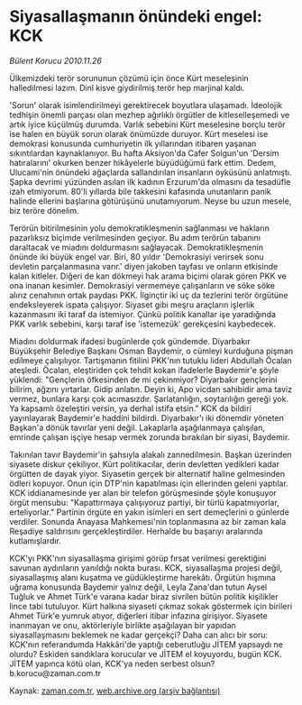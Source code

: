 # Siyasallaşmanın önündeki engel: KCK

*Bülent Korucu 2010.11.26*

<td class="columnist-detail">
<p>Ülkemizdeki terör sorununun çözümü için önce Kürt meselesinin halledilmesi lazım. Dinî kisve giydirilmiş terör hep marjinal kaldı.</p>
<p><p>'Sorun' olarak isimlendirilmeyi gerektirecek boyutlara ulaşamadı. İdeolojik tedhişin önemli parçası olan mezhep ağırlıklı örgütler de kitleselleşemedi ve artık iyice küçülmüş durumda. Varlık sebebini Kürt meselesine borçlu terör ise halen en büyük sorun olarak önümüzde duruyor. Kürt meselesi ise demokrasi konusunda cumhuriyetin ilk yıllarından itibaren yaşanan sıkıntılardan kaynaklanıyor. Bu hafta Aksiyon'da Cafer Solgun'un 'Dersim hatıralarını' okurken benzer hikâyelerle büyüdüğümü fark ettim. Dedem, Ulucami'nin önündeki ağaçlarda sallandırılan insanların öyküsünü anlatmıştı. Şapka devrimi yüzünden asılan ilk kadının Erzurum'da olmasını da tesadüfle izah etmiyorum. 80'li yıllarda bile takkesini kafasında unutanların panik halinde ellerini başlarına götürüşünü unutamıyorum. Neyse bu uzun mesele, biz teröre dönelim.
<p>Terörün bitirilmesinin yolu demokratikleşmenin sağlanması ve hakların pazarlıksız biçimde verilmesinden geçiyor. Bu adım terörün tabanını daraltacak ve miadını doldurmasını sağlayacak. Demokratikleşmenin önünde iki büyük engel var. Biri, 80 yıldır 'Demokrasiyi verirsek sonu devletin parçalanmasına varır.' diyen jakoben tayfası ve onların etkisinde kalan kitleler. Diğeri de kan dökmeyi hak arama biçimi olarak gören PKK ve ona inanan kesimler. Demokrasiyi vermemeye çalışanların ve söke söke alırız cenahının ortak paydası PKK. İlginçtir iki uç da tezlerini terör örgütüne endeksleyerek ispata çalışıyor. Siyaset gibi meşru araçların işlerlik kazanmasını iki taraf da istemiyor. Çünkü politik kanallar işe yaradığında PKK varlık sebebini, karşı taraf ise 'istemezük' gerekçesini kaybedecek.
<p>Miadını doldurmak ifadesi bugünlerde çok gündemde. Diyarbakır Büyükşehir Belediye Başkanı Osman Baydemir, o cümleyi kurduğuna pişman edilmeye çalışılıyor. Tartışmanın fitilini PKK'nın tutuklu lideri Abdullah Öcalan ateşledi. Öcalan, eleştiriden çok tehdit kokan ifadelerle Baydemir'e şöyle yüklendi: "Gençlerin öfkesinden de mi çekinmiyor? Diyarbakır gençlerini bilirim, ağzını yırtarlar. Gidip anlatın. Deyin ki, Apo vicdan sahibidir ama taviz vermez, bunlara karşı çok acımasızdır. Şarlatanlığın, soytarılığın gereği yok. Ya kapsamlı özeleştiri versin, ya derhal istifa etsin." KCK da bildiri yayınlayarak Baydemir'e haddini bildirdi. Diyarbakır'ı iki dönemdir yöneten Başkan'a dönük tavırlar yeni değil. Lakaplarla aşağılanmaya çalışılan, emrinde çalışan işçiye hesap vermek zorunda bırakılan bir siyasi, Baydemir.
<p>Takınılan tavır Baydemir'in şahsıyla alakalı zannedilmesin. Başkan üzerinden siyasete diskur çekiliyor. Kürt politikacılar, derin devletten yedikleri kadar örgütten de dayak yiyor. Siyasetin gerçek bir alternatif haline gelmesinden ödleri kopuyor. Onun için DTP'nin kapatılması için ellerinden geleni yaptılar. KCK iddianamesinde yer alan bir telefon görüşmesinde şöyle konuşuyor örgüt mensubu: "Kapattırmaya çalışıyoruz partiyi, bir türlü kapatmıyorlar, erteliyorlar." Partinin örgüte en yakın isimleri en sert demeçlerini o günlerde verdiler. Sonunda Anayasa Mahkemesi'nin toplanmasına az bir zaman kala Reşadiye saldırısını gerçekleştirdiler. Herhalde bu başarıyı aralarında kutlamışlardır.
<p>KCK'yı PKK'nın siyasallaşma girişimi görüp fırsat verilmesi gerektiğini savunan aydınların yanıldığı nokta burası. KCK, siyasallaşma projesi değil, siyasallaşmış alanı kuşatma ve güdükleştirme harekâtı. Örgütün hışmına uğrama konusunda Baydemir yalnız değil, Leyla Zana'dan tutun Aysel Tuğluk ve Ahmet Türk'e varana kadar biraz sivrilen bütün politik kişilikler lince tabi tutuluyor. Kürt halkına siyaseti çıkmaz sokak göstermek için birileri Ahmet Türk'e yumruk atıyor, diğerleri itibar infazına girişiyor. Siyasete inanmayan ve onu, aktörleriyle birlikte aşağılayan bir yapıdan siyasallaşmasını beklemek ne kadar gerçekçi? Daha can alıcı bir soru: KCK'nın referandumda Hakkâri'de yaptığı ceberutluğu JİTEM yapsaydı ne olurdu? Eskiden sandıklara korucular ve JİTEM el koyuyordu, bugün KCK. JİTEM yapınca kötü olan, KCK'ya neden serbest olsun? b.korucu@zaman.com.tr</p>
<a href="http://web.archive.org/web/20101204072048/mailto:b.korucu@zaman.com.tr">
</a></p></p></p></p></p></td>

Kaynak: [zaman.com.tr](http://zaman.com.tr/yazar.do?yazino=1057012), [web.archive.org (arşiv bağlantısı)](http://web.archive.org/web/20101204072048/http://www.zaman.com.tr:80/yazar.do?yazino=1057012)
